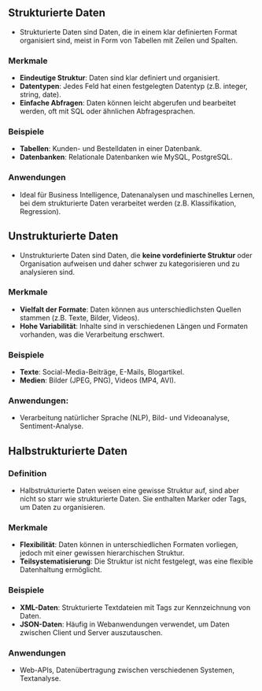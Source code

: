 ## Strukturierte Daten
- Strukturierte Daten sind Daten, die in einem klar definierten Format organisiert sind, meist in Form von Tabellen mit Zeilen und Spalten.

### Merkmale
- **Eindeutige Struktur**: Daten sind klar definiert und organisiert.
- **Datentypen**: Jedes Feld hat einen festgelegten Datentyp (z.B. integer, string, date).
- **Einfache Abfragen**: Daten können leicht abgerufen und bearbeitet werden, oft mit SQL oder ähnlichen Abfragesprachen.

### Beispiele
- **Tabellen**: Kunden- und Bestelldaten in einer Datenbank.
- **Datenbanken**: Relationale Datenbanken wie MySQL, PostgreSQL.

### Anwendungen
- Ideal für Business Intelligence, Datenanalysen und maschinelles Lernen, bei dem strukturierte Daten verarbeitet werden (z.B. Klassifikation, Regression).

## Unstrukturierte Daten
- Unstrukturierte Daten sind Daten, die **keine vordefinierte Struktur** oder Organisation aufweisen und daher schwer zu kategorisieren und zu analysieren sind.

### Merkmale
- **Vielfalt der Formate**: Daten können aus unterschiedlichsten Quellen stammen (z.B. Texte, Bilder, Videos).
- **Hohe Variabilität**: Inhalte sind in verschiedenen Längen und Formaten vorhanden, was die Verarbeitung erschwert.

### Beispiele
- **Texte**: Social-Media-Beiträge, E-Mails, Blogartikel.
- **Medien**: Bilder (JPEG, PNG), Videos (MP4, AVI).

### Anwendungen:
- Verarbeitung natürlicher Sprache (NLP), Bild- und Videoanalyse, Sentiment-Analyse.

## Halbstrukturierte Daten
### Definition
- Halbstrukturierte Daten weisen eine gewisse Struktur auf, sind aber nicht so starr wie strukturierte Daten. Sie enthalten Marker oder Tags, um Daten zu organisieren.

### Merkmale
- **Flexibilität**: Daten können in unterschiedlichen Formaten vorliegen, jedoch mit einer gewissen hierarchischen Struktur.
- **Teilsystematisierung**: Die Struktur ist nicht festgelegt, was eine flexible Datenhaltung ermöglicht.

### Beispiele
- **XML-Daten**: Strukturierte Textdateien mit Tags zur Kennzeichnung von Daten.
- **JSON-Daten**: Häufig in Webanwendungen verwendet, um Daten zwischen Client und Server auszutauschen.

### Anwendungen
- Web-APIs, Datenübertragung zwischen verschiedenen Systemen, Textanalyse.

